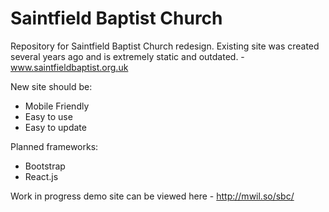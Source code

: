 # Saintfield Baptist Church

Repository for Saintfield Baptist Church redesign.
Existing site was created several years ago and is extremely static and outdated. - www.saintfieldbaptist.org.uk

New site should be:

* Mobile Friendly
* Easy to use
* Easy to update

Planned frameworks:
* Bootstrap
* React.js

Work in progress demo site can be viewed here - http://mwil.so/sbc/
